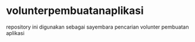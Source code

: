 # volunterpembuatanaplikasi
repository ini digunakan sebagai sayembara pencarian volunter pembuatan aplikasi
